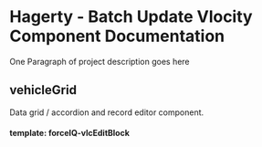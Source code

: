 # Hagerty - Batch Update Vlocity Component Documentation

One Paragraph of project description goes here

## vehicleGrid

Data grid / accordion and record editor component.
#### template: forceIQ-vlcEditBlock
